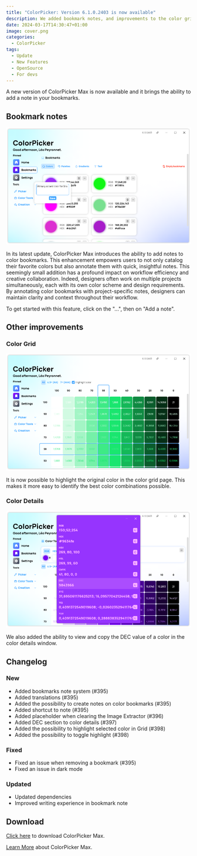 ```yaml
---
title: "ColorPicker: Version 6.1.0.2403 is now available"
description: We added bookmark notes, and improvements to the color grid feature.
date: 2024-03-17T14:30:47+01:00
image: cover.png
categories:
  - ColorPicker
tags:
  - Update
  - New Features
  - OpenSource
  - For devs
---
```


A new version of ColorPicker Max is now available and it brings the ability to add a note in your bookmarks.

## Bookmark notes

![The new bookmark notes feature](1.png)

In its latest update, ColorPicker Max introduces the ability to add notes to color bookmarks. This enhancement empowers users to not only catalog their favorite colors but also annotate them with quick, insightful notes. This seemingly small addition has a profound impact on workflow efficiency and creative collaboration. Indeed, designers often work on multiple projects simultaneously, each with its own color scheme and design requirements.
By annotating color bookmarks with project-specific notes, designers can maintain clarity and context throughout their workflow.

To get started with this feature, click on the "...", then on "Add a note".

## Other improvements

### Color Grid

![You can highlight the original color in the grid feature.](2.png)

It is now possible to highlight the original color in the color grid page. This makes it more easy to identify the best color combinations possible.

### Color Details

![The decimal type was added to the Color Details.](3.png)

We also added the ability to view and copy the DEC value of a color in the color details window.

## Changelog

### New

- Added bookmarks note system (#395)
- Added translations (#395)
- Added the possibility to create notes on color bookmarks (#395)
- Added shortcut to note (#395)
- Added placeholder when clearing the Image Extractor (#396)
- Added DEC section to color details (#397)
- Added the possibility to highlight selected color in Grid (#398)
- Added the possibility to toggle highlight (#398)

### Fixed

- Fixed an issue when removing a bookmark (#395)
- Fixed an issue in dark mode

### Updated

- Updated dependencies
- Improved writing experience in bookmark note

## Download

[Click here](https://tinyurl.com/DownloadColorPickerMax) to download ColorPicker Max.

[Learn More](https://leocorporation.dev/store/colorpickermax) about ColorPicker Max.
